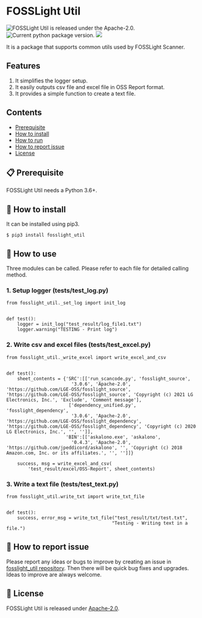 # FOSSLight Util

<img src="https://img.shields.io/badge/license-Apache--2.0-orange.svg" alt="FOSSLight Util is released under the Apache-2.0." /> <img src="https://img.shields.io/badge/pypi-v1.0-brightgreen.svg" alt="Current python package version." /> <img src="https://img.shields.io/badge/python-3.6+-blue.svg" />

It is a package that supports common utils used by FOSSLight Scanner.

## Features 
1. It simplifies the logger setup.
2. It easily outputs csv file and excel file in OSS Report format.
3. It provides a simple function to create a text file.

[or]: http://collab.lge.com/main/x/xDHlFg

## Contents

- [Prerequisite](#-prerequisite)
- [How to install](#-how-to-install)
- [How to run](#-how-to-run)
- [How to report issue](#-how-to-report-issue)
- [License](#-license)


## 📋 Prerequisite

FOSSLight Util needs a Python 3.6+.

## 🎉 How to install

It can be installed using pip3. 

```
$ pip3 install fosslight_util
```

## 🚀 How to use

Three modules can be called. Please refer to each file for detailed calling method.

   
### 1. Setup logger (tests/test_log.py)
```
from fosslight_util._set_log import init_log


def test():
    logger = init_log("test_result/log_file1.txt")
    logger.warning("TESTING - Print log")
```
  
### 2. Write csv and excel files (tests/test_excel.py)
```
from fosslight_util._write_excel import write_excel_and_csv


def test():
    sheet_contents = {'SRC':[['run_scancode.py', 'fosslight_source',
                        '3.0.6', 'Apache-2.0',  'https://github.com/LGE-OSS/fosslight_source', 'https://github.com/LGE-OSS/fosslight_source', 'Copyright (c) 2021 LG Electronics, Inc.', 'Exclude', 'Comment message'],
                       ['dependency_unified.py', 'fosslight_dependency',
                        '3.0.6', 'Apache-2.0',  'https://github.com/LGE-OSS/fosslight_dependency', 'https://github.com/LGE-OSS/fosslight_dependency', 'Copyright (c) 2020 LG Electronics, Inc.', '', '']],
                      'BIN':[['askalono.exe', 'askalono',
                        '0.4.3', 'Apache-2.0', 'https://github.com/jpeddicord/askalono', '', 'Copyright (c) 2018 Amazon.com, Inc. or its affiliates.', '', '']]}

    success, msg = write_excel_and_csv(
        'test_result/excel/OSS-Report', sheet_contents)
```
  
### 3. Write a text file (tests/test_text.py)
```
from fosslight_util.write_txt import write_txt_file


def test():
    success, error_msg = write_txt_file("test_result/txt/test.txt",
                                       "Testing - Writing text in a file.")
```
## 👏 How to report issue

Please report any ideas or bugs to improve by creating an issue in [fosslight_util repository][cl]. Then there will be quick bug fixes and upgrades. Ideas to improve are always welcome.

[cl]: https://github.com/fosslight/fosslight_util/issues

## 📄 License

FOSSLight Util is released under [Apache-2.0][l].

[l]: https://github.com/fosslight/fosslight_util/blob/main/LICENSE
